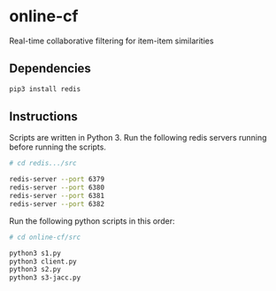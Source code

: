 # online-cf
Real-time collaborative filtering for item-item similarities

## Dependencies
```sh
pip3 install redis
```

## Instructions 
Scripts are written in Python 3.
Run the following redis servers running before running the scripts.

```sh
# cd redis.../src

redis-server --port 6379
redis-server --port 6380
redis-server --port 6381
redis-server --port 6382
```

Run the following python scripts in this order:

```sh
# cd online-cf/src 

python3 s1.py
python3 client.py
python3 s2.py
python3 s3-jacc.py
```
